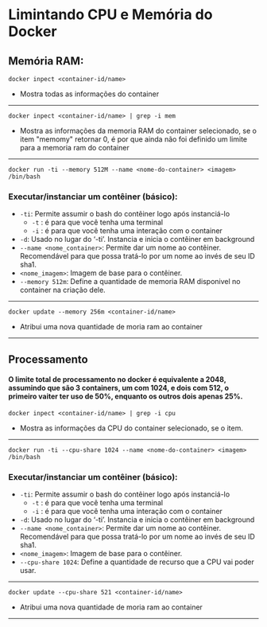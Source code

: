 # Limintando CPU e Memória do Docker

## Memória RAM:


```docker inpect <container-id/name> ```

* Mostra todas as informações do container 
---

```docker inpect <container-id/name> | grep -i mem```

* Mostra as informações da memoria RAM do container selecionado, se o item "memomy" retornar 0, é por que ainda não foi definido um limite para a memoria ram do container
---

```docker run -ti --memory 512M --name <nome-do-container> <imagem> /bin/bash```
### Executar/instanciar um contêiner (básico):

* ```-ti```: Permite assumir o bash do contêiner logo após instanciá-lo
    * ```-t``` : é para que você tenha uma terminal
    * ```-i``` : é para que você tenha uma interação com o container
* ```-d```: Usado no lugar do ‘-ti’. Instancia e inicia o contêiner em background
* ```--name <nome_container>```: Permite dar um nome ao contêiner. Recomendável para que possa tratá-lo por um nome ao invés de seu ID sha1.
* ```<nome_imagem>```: Imagem de base para o contêiner.
* ```--memory 512m```: Define a quantidade de memoria RAM disponivel no container na criação dele.

---

```docker update --memory 256m <container-id/name> ```

* Atribui uma nova quantidade de moria ram ao container
---

## Processamento

#### O limite total de processamento no docker é equivalente a 2048, assumindo que são 3 containers, um com 1024, e dois com 512, o primeiro vaiter ter uso de 50%, enquanto os outros dois apenas 25%.



```docker inpect <container-id/name> | grep -i cpu```

* Mostra as informações da CPU do container selecionado, se o item.
---

```docker run -ti --cpu-share 1024 --name <nome-do-container> <imagem> /bin/bash```
### Executar/instanciar um contêiner (básico):

* ```-ti```: Permite assumir o bash do contêiner logo após instanciá-lo
    * ```-t``` : é para que você tenha uma terminal
    * ```-i``` : é para que você tenha uma interação com o container
* ```-d```: Usado no lugar do ‘-ti’. Instancia e inicia o contêiner em background
* ```--name <nome_container>```: Permite dar um nome ao contêiner. Recomendável para que possa tratá-lo por um nome ao invés de seu ID sha1.
* ```<nome_imagem>```: Imagem de base para o contêiner.
* ```--cpu-share 1024```: Define a quantidade de recurso que a CPU vai poder usar.

---

```docker update --cpu-share 521 <container-id/name> ```

* Atribui uma nova quantidade de moria ram ao container
---